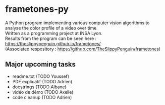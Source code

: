 # frametones-py

A Python program implementing various computer vision algorithms to analyse the color profile of a video over time.  
Written as a programming project at INSA Lyon.  
Results from the program can be seen here : https://theslippypenguin.github.io/frametones/  
(Associated respository : https://github.com/TheSlippyPenguin/frametones)  

## Major upcoming tasks

- readme.txt (TODO Youssef)
- PDF explicatif (TODO Adrien)
- docstrings (TODO Albane)
- vidéo de démo (TODO Axelle)
- code cleanup (TODO Adrien)

